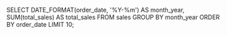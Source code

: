 SELECT 
    DATE_FORMAT(order_date, '%Y-%m') AS month_year, 
    SUM(total_sales) AS total_sales
FROM 
    sales
GROUP BY 
    month_year
ORDER BY 
    order_date
LIMIT 10;
